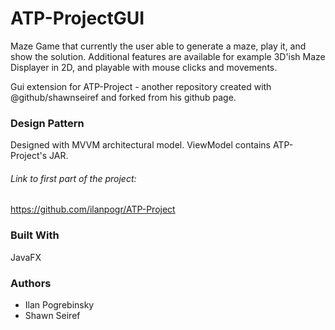 # ATP-ProjectGUI
Maze Game that currently the user able to generate a maze, play it, and show the solution. 
Additional features are available for example 3D'ish Maze Displayer in 2D, and playable with mouse clicks and movements.

Gui extension for ATP-Project - another repository created with @github/shawnseiref and forked from his github page.

### Design Pattern
Designed with MVVM architectural model.
ViewModel contains ATP-Project's JAR.


###### Link to first part of the project:
https://github.com/ilanpogr/ATP-Project

### Built With
JavaFX

### Authors
- Ilan Pogrebinsky
- Shawn Seiref
